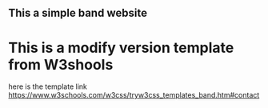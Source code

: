 ## This a simple band website
# This is a modify version template from W3shools
here is the template link https://www.w3schools.com/w3css/tryw3css_templates_band.htm#contact
